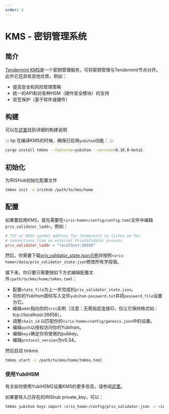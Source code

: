 ```yaml
---
order: 3
---
```


# KMS - 密钥管理系统

## 简介

[Tendermint KMS](https://github.com/iqlusioninc/tmkms)是一个密钥管理服务，可将密钥管理与Tendermint节点分开。此外它还具有其他优势，例如：

- 提高安全和风险管理策略
- 统一的API和对各种HSM（硬件安全模块）的支持
- 双签保护（基于软件或硬件）

## 构建

可以在[这里](https://github.com/iqlusioninc/tmkms#installation)找到详细的构建说明

::: tip
在编译KMS的时候，确保已启用`yubihsm`功能：
:::

```bash
cargo install tmkms --features=yubihsm --version=0.10.0-beta2
```

## 初始化

为IRISHub初始化配置文件

```bash
tmkms init -n irishub /path/to/kms/home
```

## 配置

如果要启用KMS，首先需要在`<iris-home>/config/config.toml`文件中编辑`priv_validator_laddr`。例如：

```toml
# TCP or UNIX socket address for Tendermint to listen on for
# connections from an external PrivValidator process
priv_validator_laddr = "localhost:26658"
```

然后，你需要下载[priv_validator_state.json示例](https://github.com/irisnet/irishub/blob/master/docs/tools/priv_validator_state.json)并按照`<iris-home>/data/priv_validator_state.json`修改所有字段值。

接下来，你只要只需要按如下方式编辑配置文件`/path/to/kms/home/tmkms.toml`：

- 配置`state_file`为上一步完成的`priv_validator_state.json`。
- 将你的Yubihsm密码写入文件`yubihsm-password.txt`并将`password_file`设置为它。
- 编辑`addr`指向你的`iris`实例（注意：无需指定连接ID，仅让它保持格式如：tcp://localhost:26658）。
- 调整`chain_id` 以匹配你的`<iris-home>/config/genesis.json`中的设置。
- 编辑`auth`以授权访问你的Yubihsm。
- 编辑`keys`确定你将使用的pubkey。
- 编辑`protocol_version`为v0.34。

然后启动 tmkms

```bash
tmkms start -c /path/to/kms/home/tmkms.toml
```

### 使用YubiHSM

有关如何使用YubiHSM2设置KMS的更多信息，请参阅[这里](https://github.com/iqlusioninc/tmkms/blob/master/README.yubihsm.md)。

如果要导入已存在的IRIShub private_key，可以：

```bash
tmkms yubihsm keys import <iris_home>/config/priv_validator.json -i <id> -t json -c /path/to/kms/home/tmkms.toml
```
